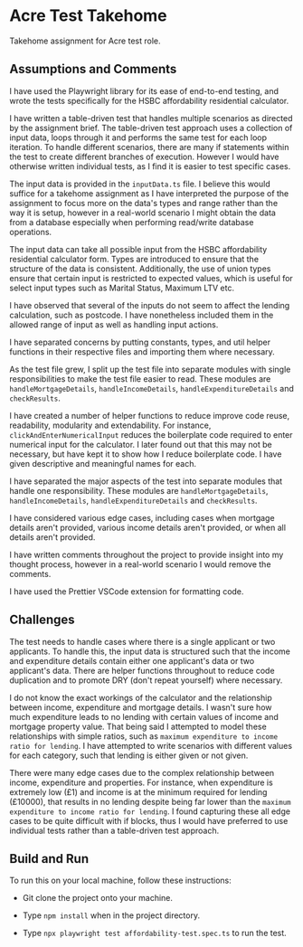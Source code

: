 # Acre Test Takehome

Takehome assignment for Acre test role.

## Assumptions and Comments

I have used the Playwright library for its ease of end-to-end testing, and wrote the tests specifically for the HSBC affordability residential calculator.

I have written a table-driven test that handles multiple scenarios as directed by the assignment brief. The table-driven test approach uses a collection of input data, loops through it and performs the same test for each loop iteration. To handle different scenarios, there are many if statements within the test to create different branches of execution. However I would have otherwise written individual tests, as I find it is easier to test specific cases.

The input data is provided in the `inputData.ts` file. I believe this would suffice for a takehome assignment as I have interpreted the purpose of the assignment to focus more on the data's types and range rather than the way it is setup, however in a real-world scenario I might obtain the data from a database especially when performing read/write database operations.

The input data can take all possible input from the HSBC affordability residential calculator form. Types are introduced to ensure that the structure of the data is consistent. Additionally, the use of union types ensure that certain input is restricted to expected values, which is useful for select input types such as Marital Status, Maximum LTV etc.

I have observed that several of the inputs do not seem to affect the lending calculation, such as postcode. I have nonetheless included them in the allowed range of input as well as handling input actions.

I have separated concerns by putting constants, types, and util helper functions in their respective files and importing them where necessary.

As the test file grew, I split up the test file into separate modules with single responsibilities to make the test file easier to read. These modules are `handleMortgageDetails`, `handleIncomeDetails`, `handleExpenditureDetails` and `checkResults`.

I have created a number of helper functions to reduce improve code reuse, readability, modularity and extendability. For instance, `clickAndEnterNumericalInput` reduces the boilerplate code required to enter numerical input for the calculator. I later found out that this may not be necessary, but have kept it to show how I reduce boilerplate code. I have given descriptive and meaningful names for each.

I have separated the major aspects of the test into separate modules that handle one responsibility. These modules are `handleMortgageDetails`, `handleIncomeDetails`, `handleExpenditureDetails` and `checkResults`.

I have considered various edge cases, including cases when mortgage details aren't provided, various income details aren't provided, or when all details aren't provided.

I have written comments throughout the project to provide insight into my thought process, however in a real-world scenario I would remove the comments.

I have used the Prettier VSCode extension for formatting code.

## Challenges

The test needs to handle cases where there is a single applicant or two applicants. To handle this, the input data is structured such that the income and expenditure details contain either one applicant's data or two applicant's data. There are helper functions throughout to reduce code duplication and to promote DRY (don't repeat yourself) where necessary.

I do not know the exact workings of the calculator and the relationship between income, expenditure and mortgage details. I wasn't sure how much expenditure leads to no lending with certain values of income and mortgage property value. That being said I attempted to model these relationships with simple ratios, such as `maximum expenditure to income ratio for lending`. I have attempted to write scenarios with different values for each category, such that lending is either given or not given.

There were many edge cases due to the complex relationship between income, expenditure and properties. For instance, when expenditure is extremely low (£1) and income is at the minimum required for lending (£10000), that results in no lending despite being far lower than the `maximum expenditure to income ratio for lending`. I found capturing these all edge cases to be quite difficult with if blocks, thus I would have preferred to use individual tests rather than a table-driven test approach.

## Build and Run

To run this on your local machine, follow these instructions:

- Git clone the project onto your machine.

- Type `npm install` when in the project directory.

- Type `npx playwright test affordability-test.spec.ts` to run the test.
